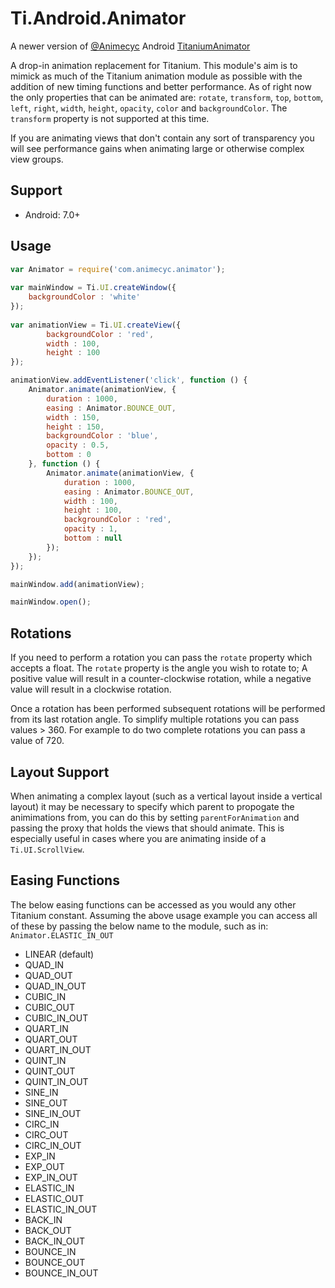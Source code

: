 # Ti.Android.Animator
A newer version of [@Animecyc](https://github.com/animecyc) Android [TitaniumAnimator](https://github.com/animecyc/TitaniumAnimator)

A drop-in animation replacement for Titanium. This module's aim is to mimick as much of the Titanium animation module as possible with the addition of new timing functions and better performance. As of right now the only properties that can be animated are: `rotate`, `transform`, `top`, `bottom`, `left`, `right`, `width`, `height`, `opacity`, `color` and `backgroundColor`. The `transform` property is not supported at this time.

If you are animating views that don't contain any sort of transparency you will see performance gains when animating large or otherwise complex view groups.

## Support

* Android: 7.0+

## Usage

```javascript
var Animator = require('com.animecyc.animator');
    
var mainWindow = Ti.UI.createWindow({
	backgroundColor : 'white'
});
    
var animationView = Ti.UI.createView({
    	backgroundColor : 'red',
    	width : 100,
    	height : 100
});

animationView.addEventListener('click', function () {
	Animator.animate(animationView, {
		duration : 1000,
		easing : Animator.BOUNCE_OUT,
		width : 150,
		height : 150,
		backgroundColor : 'blue',
		opacity : 0.5,
		bottom : 0
	}, function () {
		Animator.animate(animationView, {
			duration : 1000,
			easing : Animator.BOUNCE_OUT,
			width : 100,
			height : 100,
			backgroundColor : 'red',
			opacity : 1,
			bottom : null
		});
	});
});

mainWindow.add(animationView);

mainWindow.open();
```

## Rotations

If you need to perform a rotation you can pass the `rotate` property which accepts a float. The `rotate` property is the angle you wish to rotate to; A positive value will result in a counter-clockwise rotation, while a negative value will result in a clockwise rotation.

Once a rotation has been performed subsequent rotations will be performed from its last rotation angle. To simplify multiple rotations you can pass values > 360. For example to do two complete rotations you can pass a value of 720.


## Layout Support

When animating a complex layout (such as a vertical layout inside a vertical layout) it may be necessary to specify which parent to propogate the animimations from, you can do this by setting `parentForAnimation` and passing the proxy that holds the views that should animate. This is especially useful in cases where you are animating inside of a `Ti.UI.ScrollView`.


## Easing Functions

The below easing functions can be accessed as you would any other Titanium constant. Assuming the above usage example you can access all of these by passing the below name to the module, such as in: `Animator.ELASTIC_IN_OUT`

* LINEAR (default)
* QUAD_IN
* QUAD_OUT
* QUAD_IN_OUT
* CUBIC_IN
* CUBIC_OUT
* CUBIC_IN_OUT
* QUART_IN
* QUART_OUT
* QUART_IN_OUT
* QUINT_IN
* QUINT_OUT
* QUINT_IN_OUT
* SINE_IN
* SINE_OUT
* SINE_IN_OUT
* CIRC_IN
* CIRC_OUT
* CIRC_IN_OUT
* EXP_IN
* EXP_OUT
* EXP_IN_OUT
* ELASTIC_IN
* ELASTIC_OUT
* ELASTIC_IN_OUT
* BACK_IN
* BACK_OUT
* BACK_IN_OUT
* BOUNCE_IN
* BOUNCE_OUT
* BOUNCE_IN_OUT
